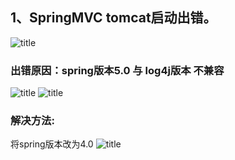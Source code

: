 ## 1、SpringMVC tomcat启动出错。
![title](https://i.loli.net/2019/12/02/N3oVJkwI2n6g8F4.png)
### 出错原因：spring版本5.0 与 log4j版本 不兼容
![title](https://i.loli.net/2019/12/02/ljHxB4m5rRyAtJG.png)
![title](https://i.loli.net/2019/12/02/lnTfOyQZNmuwkXc.png)

### 解决方法:
将spring版本改为4.0
![title](https://i.loli.net/2019/12/02/IvyCxJDliKGA3UR.png)